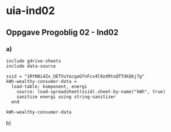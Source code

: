# uia-ind02

## Oppgave Progoblig 02 - Ind02

### a) 
```arr
include gdrive-sheets
include data-source

ssid = "1RYN0i4Zx_UETVuYacgaGfnFcv4l9zd9toQTTdkQkj7g"
kWh-wealthy-consumer-data =
  load-table: komponent, energi
    source: load-spreadsheet(ssid).sheet-by-name("kWh", true)
    sanitize energi using string-sanitizer
  end

kWh-wealthy-consumer-data
```

b)